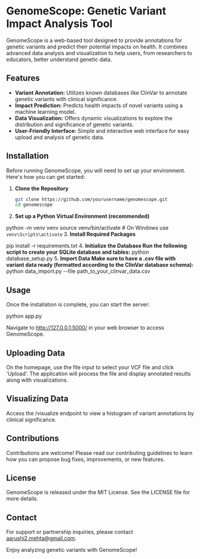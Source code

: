 # GenomeScope: Genetic Variant Impact Analysis Tool

GenomeScope is a web-based tool designed to provide annotations for genetic variants and predict their potential impacts on health. It combines advanced data analysis and visualization to help users, from researchers to educators, better understand genetic data.

## Features

- **Variant Annotation:** Utilizes known databases like ClinVar to annotate genetic variants with clinical significance.
- **Impact Prediction:** Predicts health impacts of novel variants using a machine learning model.
- **Data Visualization:** Offers dynamic visualizations to explore the distribution and significance of genetic variants.
- **User-Friendly Interface:** Simple and interactive web interface for easy upload and analysis of genetic data.

## Installation

Before running GenomeScope, you will need to set up your environment. Here's how you can get started:

1. **Clone the Repository**

   ```bash
   git clone https://github.com/yourusername/genomescope.git
   cd genomescope

2. **Set up a Python Virtual Environment (recommended)**

  python -m venv venv
  source venv/bin/activate  # On Windows use `venv\Scripts\activate`
3. **Install Required Packages**

   pip install -r requirements.txt
4. **Initialize the Database Run the following script to create your SQLite database and tables:**
   python database_setup.py
5. **Import Data Make sure to have a .csv file with variant data ready (formatted according to the ClinVar database schema):**
  python data_import.py --file path_to_your_clinvar_data.csv

## Usage

Once the installation is complete, you can start the server:
  
  python app.py

Navigate to <http://127.0.0.1:5000/> in your web browser to access GenomeScope.

## Uploading Data

On the homepage, use the file input to select your VCF file and click 'Upload'.
The application will process the file and display annotated results along with visualizations.

## Visualizing Data

Access the /visualize endpoint to view a histogram of variant annotations by clinical significance.

## Contributions

Contributions are welcome! Please read our contributing guidelines to learn how you can propose bug fixes, improvements, or new features.

## License

GenomeScope is released under the MIT License. See the LICENSE file for more details.

## Contact

For support or partnership inquiries, please contact <aarushi2.mehta@gmail.com>.

Enjoy analyzing genetic variants with GenomeScope!
